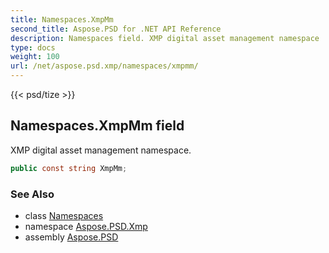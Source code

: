 ```yaml
---
title: Namespaces.XmpMm
second_title: Aspose.PSD for .NET API Reference
description: Namespaces field. XMP digital asset management namespace
type: docs
weight: 100
url: /net/aspose.psd.xmp/namespaces/xmpmm/
---
```

{{< psd/tize >}}
## Namespaces.XmpMm field

XMP digital asset management namespace.

```csharp
public const string XmpMm;
```

### See Also

* class [Namespaces](../)
* namespace [Aspose.PSD.Xmp](../../../aspose.psd.xmp/)
* assembly [Aspose.PSD](../../../)


